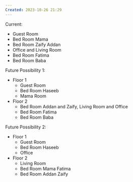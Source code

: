 ```yaml
---
Created: 2023-10-26 21:29
---
```

Current:
- Guest Room 
- Bed Room Mama
- Bed Room Zaify Addan
- Office and Living Room
- Bed Room Fatima
- Bed Room Baba

Future Possibility 1:
- Floor 1
	- Guest Room
	- Bed Room Haseeb
	- Mama Room
- Floor 2
	- Bed Room Addan and Zaify, Living Room and Office
	- Bed Room Fatima
	- Bed Room Baba

Future Possibility 2:
- Floor 1
	- Guest Room
	- Bed Room Haseeb
	- Office
- Floor 2
	- Living Room
	- Bed Room Mama Fatima
	- Bed Room Addan Zaify